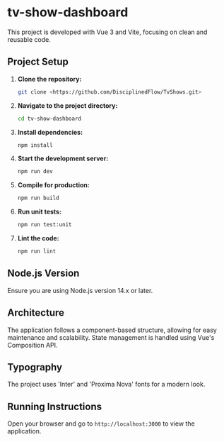 # tv-show-dashboard

This project is developed with Vue 3 and Vite, focusing on clean and reusable code.

## Project Setup

1. **Clone the repository:**

   ```sh
   git clone <https://github.com/DisciplinedFlow/TvShows.git>
   ```

2. **Navigate to the project directory:**

   ```sh
   cd tv-show-dashboard
   ```

3. **Install dependencies:**

   ```sh
   npm install
   ```

4. **Start the development server:**

   ```sh
   npm run dev
   ```

5. **Compile for production:**

   ```sh
   npm run build
   ```

6. **Run unit tests:**

   ```sh
   npm run test:unit
   ```

7. **Lint the code:**
   ```sh
   npm run lint
   ```

## Node.js Version

Ensure you are using Node.js version 14.x or later.

## Architecture

The application follows a component-based structure, allowing for easy maintenance and scalability. State management is handled using Vue's Composition API.

## Typography

The project uses 'Inter' and 'Proxima Nova' fonts for a modern look.

## Running Instructions

Open your browser and go to `http://localhost:3000` to view the application.
